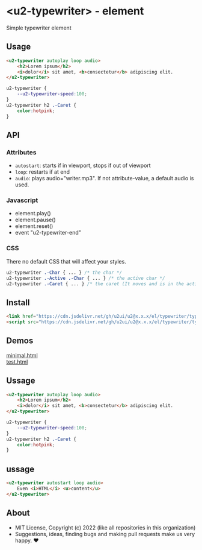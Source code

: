 # &lt;u2-typewriter&gt; - element
Simple typewriter element

## Usage

```html
<u2-typewriter autoplay loop audio>
    <h2>Lorem ipsum</h2>
    <i>dolor</i> sit amet, <b>consectetur</b> adipiscing elit.
</u2-typewriter>
```

```css
u2-typewriter {
    --u2-typewriter-speed:100;
}
u2-typewriter h2 .-Caret {
    color:hotpink;
}
```

## API

### Attributes

- `autostart`: starts if in viewport, stops if out of viewport  
- `loop`: restarts if at end
- `audio`: plays audio="writer.mp3". If not attribute-value, a default audio is used.

### Javascript

- element.play()
- element.pause()
- element.reset()
- event "u2-typewriter-end"

### CSS

There no default CSS that will affect your styles.

```css
u2-typewriter .-Char { ... } /* the char */
u2-typewriter .-Active .-Char { ... } /* the active char */
u2-typewriter .-Caret { ... } /* the caret (It moves and is in the active char element) */
```

## Install

```html
<link href="https://cdn.jsdelivr.net/gh/u2ui/u2@x.x.x/el/typewriter/typewriter.min.css" rel=stylesheet>
<script src="https://cdn.jsdelivr.net/gh/u2ui/u2@x.x.x/el/typewriter/typewriter.min.js" type=module></script>
```

## Demos

[minimal.html](http://gcdn.li/u2ui/u2@main/el/typewriter/tests/minimal.html)  
[test.html](http://gcdn.li/u2ui/u2@main/el/typewriter/tests/test.html)  

## Ussage

```html
<u2-typewriter autoplay loop audio>
    <h2>Lorem ipsum</h2>
    <i>dolor</i> sit amet, <b>consectetur</b> adipiscing elit.
</u2-typewriter>
```

```css
u2-typewriter {
    --u2-typewriter-speed:100;
}
u2-typewriter h2 .-Caret {
    color:hotpink;
}
```

## ussage

```html
<u2-typewriter autostart loop audio>
    Even <i>HTML</i> <u>content</u>
</u2-typewriter>
```

## About

- MIT License, Copyright (c) 2022 <u2> (like all repositories in this organization) <br>
- Suggestions, ideas, finding bugs and making pull requests make us very happy. ♥

